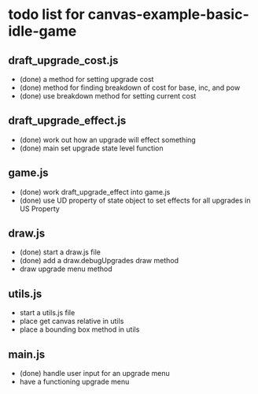 # todo list for canvas-example-basic-idle-game


## draft_upgrade_cost.js
* (done) a method for setting upgrade cost
* (done) method for finding breakdown of cost for base, inc, and pow
* (done) use breakdown method for setting current cost

## draft_upgrade_effect.js
* (done) work out how an upgrade will effect something
* (done) main set upgrade state level function

## game.js
* (done) work draft_upgrade_effect into game.js
* (done) use UD property of state object to set effects for all upgrades in US Property

## draw.js
* (done) start a draw.js file
* (done) add a draw.debugUpgrades draw method
* draw upgrade menu method

## utils.js
* start a utils.js file
* place get canvas relative in utils
* place a bounding box method in utils


## main.js
* (done) handle user input for an upgrade menu
* have a functioning upgrade menu
